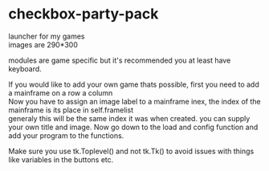 # checkbox-party-pack  
launcher for my games  
images are 290*300  

modules are game specific but it's recommended you at least have keyboard.  
  
If you would like to add your own game thats possible, first you need to add a mainframe on a row a column   
Now you have to assign an image label to a mainframe inex, the index of the mainframe is its place in self.framelist  
generaly this will be the same index it was when created.
you can supply your own title and image.
Now go down to the load and config function and add your program to the functions.  
  
Make sure you use tk.Toplevel() and not tk.Tk() to avoid issues with things like variables in the buttons etc.
